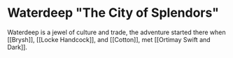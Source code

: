 # Waterdeep "The City of Splendors"
Waterdeep is a jewel of culture and trade, the adventure started there when [[Brysh]], [[Locke Handcock]], and [[Cotton]], met [[Ortimay Swift and Dark]].